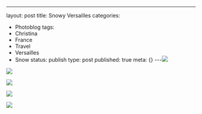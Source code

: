 ---
layout: post
title: Snowy Versailles
categories:
- Photoblog
tags:
- Christina
- France
- Travel
- Versailles
- Snow
status: publish
type: post
published: true
meta: {}
---![](/squarespace_images/static_500baf96c4aa540325612fa5_5019f37de4b0b45850a90f44_5019f37de4b0b45850a90f45_1293656355000__img.jpg_)
  

  
   
![](/squarespace_images/static_500baf96c4aa540325612fa5_5019f37de4b0b45850a90f44_5019f37de4b0b45850a90f46_1293656355000__img.jpg_)
  

  
   
![](/squarespace_images/static_500baf96c4aa540325612fa5_5019f37de4b0b45850a90f44_5019f37de4b0b45850a90f47_1293656355000__img.jpg_)
  

  
   
![](/squarespace_images/static_500baf96c4aa540325612fa5_5019f37de4b0b45850a90f44_5019f37de4b0b45850a90f48_1293656355000__img.jpg_)
  

  
   
![](/squarespace_images/static_500baf96c4aa540325612fa5_5019f37de4b0b45850a90f44_5019f37de4b0b45850a90f49_1293656355000__img.jpg_)
